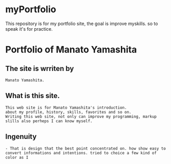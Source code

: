 # myPortfolio
This repository is for my portfolio site, the goal is improve myskills. so to speak it's for practice.

# Portfolio of Manato Yamashita

## The site is wrriten by
    Manato Yamashita.

## What is this site.
    This web site is for Manato Yamashita's introduction. 
    about my profile, history, skills, favorites and so on. 
    Writing this web site, not only can improve my programming, markup slills also perheps I can know myself. 

## Ingenuity
    - That is design that the best point concentrated on. how show easy to convert informations and intentions. tried to choice a few kind of color as I 
